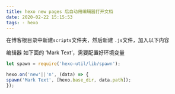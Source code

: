 ```yaml
---
title: hexo new pages 后自动用编辑器打开文档
date: 2020-02-22 15:15:53
tags: - hexo
---
```


在博客根目录中新建`scripts`文件夹，然后新建 `.js`文件，加入以下内容

编辑器 如下面的 ‘Mark Text’，需要配置好环境变量

```javascript
let spawn = require('hexo-util/lib/spawn');

hexo.on('new'||'n', (data) => {
spawn('Mark Text', [hexo.base_dir, data.path]);
});

```
